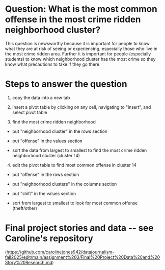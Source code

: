 # Question: What is the most common offense in the most crime ridden neighborhood cluster?

This question is newsworthy because it is important for people to know what they are at risk of seeing or experiencing, especially those who live in the most crime ridden area. Further it is important for people (especially students) to know which neighborhood cluster has the most crime so they know what precautions to take if they go there.

# Steps to answer the question

1. copy the data into a new tab

2. insert a pivot table by clicking on any cell, navigating to "insert", and select pivot table

3. find the most crime ridden neighborhood

-  put "neighborhood cluster" in the rows section

-  put "offense" in the values section

-  sort the data from largest to smallest to find the most crime ridden neighborhood cluster (cluster 14)

4. edit the pivot table to find most common offense in cluster 14

-  put "offense" in the rows section

-  put "neighborhood clusters" in the columns section

-  put "shift" in the values section

-  sort from largest to smallest to look for most common offense (theft/other)

# Final project stories and data -- see Caroline's repository

(https://github.com/carolinejones942/datajournalism-fall2025/edit/main/assignment%203/Final%20Project%20Data%20and%20Story%20Research.md)
